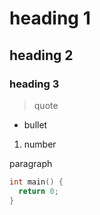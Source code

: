 # heading 1
## heading 2
### heading 3

> quote

- bullet

1. number

paragraph

```c
int main() {
  return 0;
}
```
